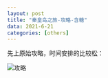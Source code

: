 ```yaml
---
layout: post
title: "秦皇岛之旅-攻略-含糖"
data: 2021-6-21
categories: [others]
---
```


先上原始攻略，时间安排的比较松：

![攻略](https://p.sda1.dev/2/ae8ac948b598b0273dde62f7051c4e19/秦皇岛-1.png)

